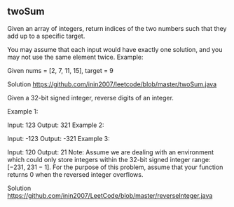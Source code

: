 ## twoSum

Given an array of integers, return indices of the two numbers such that they add up to a specific target.

You may assume that each input would have exactly one solution, and you may not use the same element twice.
Example:

Given nums = [2, 7, 11, 15], target = 9

Solution https://github.com/inin2007/leetcode/blob/master/twoSum.java

Given a 32-bit signed integer, reverse digits of an integer.

Example 1:

Input: 123
Output: 321
Example 2:

Input: -123
Output: -321
Example 3:

Input: 120
Output: 21
Note:
Assume we are dealing with an environment which could only store integers within the 32-bit signed integer range: [−231,  231 − 1]. For the purpose of this problem, assume that your function returns 0 when the reversed integer overflows.

Solution https://github.com/inin2007/LeetCode/blob/master/reverseInteger.java
